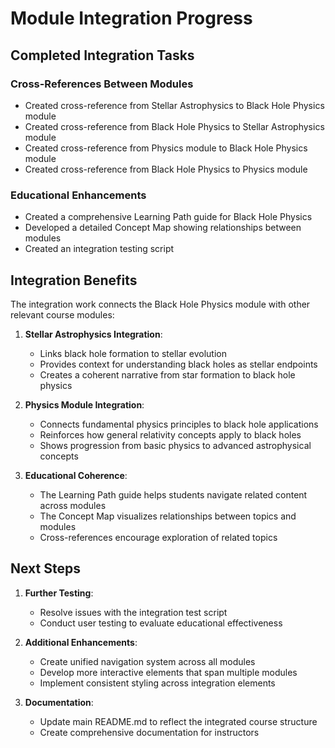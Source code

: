 # Module Integration Progress

## Completed Integration Tasks

### Cross-References Between Modules
- Created cross-reference from Stellar Astrophysics to Black Hole Physics module
- Created cross-reference from Black Hole Physics to Stellar Astrophysics module
- Created cross-reference from Physics module to Black Hole Physics module
- Created cross-reference from Black Hole Physics to Physics module

### Educational Enhancements
- Created a comprehensive Learning Path guide for Black Hole Physics
- Developed a detailed Concept Map showing relationships between modules
- Created an integration testing script

## Integration Benefits

The integration work connects the Black Hole Physics module with other relevant course modules:

1. **Stellar Astrophysics Integration**:
   - Links black hole formation to stellar evolution
   - Provides context for understanding black holes as stellar endpoints
   - Creates a coherent narrative from star formation to black hole physics

2. **Physics Module Integration**:
   - Connects fundamental physics principles to black hole applications
   - Reinforces how general relativity concepts apply to black holes
   - Shows progression from basic physics to advanced astrophysical concepts

3. **Educational Coherence**:
   - The Learning Path guide helps students navigate related content across modules
   - The Concept Map visualizes relationships between topics and modules
   - Cross-references encourage exploration of related topics

## Next Steps

1. **Further Testing**:
   - Resolve issues with the integration test script
   - Conduct user testing to evaluate educational effectiveness

2. **Additional Enhancements**:
   - Create unified navigation system across all modules
   - Develop more interactive elements that span multiple modules
   - Implement consistent styling across integration elements

3. **Documentation**:
   - Update main README.md to reflect the integrated course structure
   - Create comprehensive documentation for instructors
